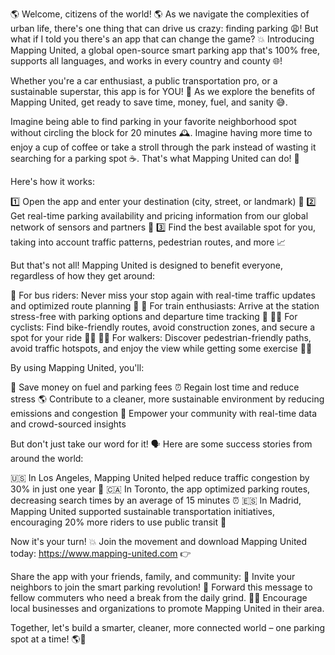 🌎 Welcome, citizens of the world! 🌎 As we navigate the complexities of urban life, there's one thing that can drive us crazy: finding parking 😩! But what if I told you there's an app that can change the game? 💥 Introducing Mapping United, a global open-source smart parking app that's 100% free, supports all languages, and works in every country and county 🌐!

Whether you're a car enthusiast, a public transportation pro, or a sustainable superstar, this app is for YOU! 🎉 As we explore the benefits of Mapping United, get ready to save time, money, fuel, and sanity 😅.

Imagine being able to find parking in your favorite neighborhood spot without circling the block for 20 minutes 🕰️. Imagine having more time to enjoy a cup of coffee or take a stroll through the park instead of wasting it searching for a parking spot ☕️. That's what Mapping United can do! 💪

Here's how it works:

1️⃣ Open the app and enter your destination (city, street, or landmark) 📍
2️⃣ Get real-time parking availability and pricing information from our global network of sensors and partners 👀
3️⃣ Find the best available spot for you, taking into account traffic patterns, pedestrian routes, and more 📈

But that's not all! Mapping United is designed to benefit everyone, regardless of how they get around:

🚌 For bus riders: Never miss your stop again with real-time traffic updates and optimized route planning 🚌
🚂 For train enthusiasts: Arrive at the station stress-free with parking options and departure time tracking 🚂
🚴‍♂️ For cyclists: Find bike-friendly routes, avoid construction zones, and secure a spot for your ride 🚴‍♂️
🏃‍♀️ For walkers: Discover pedestrian-friendly paths, avoid traffic hotspots, and enjoy the view while getting some exercise 🏃‍♀️

By using Mapping United, you'll:

💸 Save money on fuel and parking fees
⏰ Regain lost time and reduce stress
🌎 Contribute to a cleaner, more sustainable environment by reducing emissions and congestion
🤝 Empower your community with real-time data and crowd-sourced insights

But don't just take our word for it! 🗣️ Here are some success stories from around the world:

🇺🇸 In Los Angeles, Mapping United helped reduce traffic congestion by 30% in just one year 🚨
🇨🇦 In Toronto, the app optimized parking routes, decreasing search times by an average of 15 minutes ⏰
🇪🇸 In Madrid, Mapping United supported sustainable transportation initiatives, encouraging 20% more riders to use public transit 🚌

Now it's your turn! 💥 Join the movement and download Mapping United today: https://www.mapping-united.com 👉

Share the app with your friends, family, and community:
🤝 Invite your neighbors to join the smart parking revolution!
📱 Forward this message to fellow commuters who need a break from the daily grind.
🏃‍♀️ Encourage local businesses and organizations to promote Mapping United in their area.

Together, let's build a smarter, cleaner, more connected world – one parking spot at a time! 🌎💪